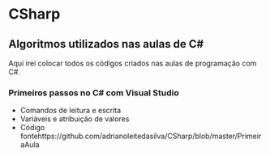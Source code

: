 # CSharp
## Algoritmos utilizados nas aulas de C#

Aqui irei colocar todos os códigos criados nas aulas de programação com C#.

### Primeiros passos no C# com Visual Studio
- Comandos de leitura e escrita
- Variáveis e atribuição de valores
- Código fontehttps://github.com/adrianoleitedasilva/CSharp/blob/master/PrimeiraAula
